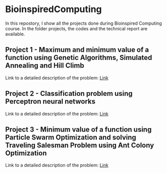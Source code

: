 # BioinspiredComputing

 In this repostory, I show all the projects done during Bioinspired Computing course. In the folder projects, the codes and the technical report are available. 

## Project 1 - Maximum and minimum value of a function using Genetic Algorithms, Simulated Annealing and Hill Climb 

Link to a detailed description of the problem: [Link](http://google.com)

## Project 2 - Classification problem using Perceptron neural networks

Link to a detailed description of the problem: [Link](http://google.com)

## Project 3 - Minimum value of a function using Particle Swarm Optimization and solving Traveling Salesman Problem using Ant Colony Optimization

Link to a detailed description of the problem: [Link](http://google.com)
 

